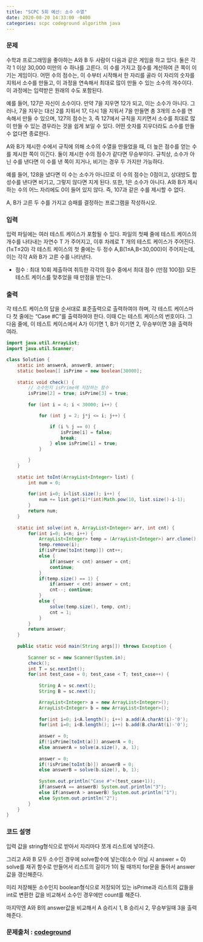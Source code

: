```yaml
---
title: "SCPC 5회 예선: 소수 수열"
date: 2020-08-20 14:33:00 -0400
categories: scpc codeground algorithm java
---
```


### 문제
수학과 프로그래밍을 좋아하는 A와 B 두 사람이 다음과 같은 게임을 하고 있다.
둘은 각각 1 이상  30,000 미만의 수 하나를 고른다.
이 수를 가지고 점수를 계산하여 큰 쪽이 이기는 게임이다.
어떤 수의 점수는, 이 수부터 시작해서 한 자리를 골라 이 자리의 숫자를 지워서 소수를 만들고, 이 과정을 연속해서 최대로 많이 만들 수 있는 소수의 개수이다.
이 과정에는 입력받은 원래의 수도 포함된다.

예를 들어, 127은 자신이 소수이다. 만약 7을 지우면 12가 되고, 이는 소수가 아니다.
그러나, 7을 지우는 대신 2를 지워서 17, 다시 1을 지워서 7을 만들면 총 3개의 소수를 연속해서 만들 수 있으며, 127의 점수는 3, 즉 127에서 규칙을 지키면서 소수를 최대로 많이 만들 수 있는 경우라는 것을 쉽게 보일 수 있다.
어떤 숫자를 지우더라도 소수를 만들 수 없다면 종료한다. 

A와 B가 제시한 수에서 규칙에 의해 소수의 수열을 만들었을 때, 더 높은 점수를 얻는 수를 제시한 쪽이 이긴다.
둘이 제시한 수의 점수가 같다면 무승부이다.
규칙상, 소수가 아닌 수를 낸다면 이 수를 낸 쪽이 지거나, 비기는 경우 두 가지만 가능하다.

예를 들어, 128을 냈다면 이 수는 소수가 아니므로 이 수의 점수는 0점이고, 상대방도 합성수를 낸다면 비기고, 그렇지 않다면 지게 된다.
또한, 1은 소수가 아니다. A와 B가 제시하는 수의 어느 자리에도 0이 들어 있지 않다.
즉, 107과 같은 수를 제시할 수 없다.  
  
A, B가 고른 두 수를 가지고 승패를 결정하는 프로그램을 작성하시오.

### 입력
입력 파일에는 여러 테스트 케이스가 포함될 수 있다.
파일의 첫째 줄에 테스트 케이스의 개수를 나타내는 자연수 T 가 주어지고,
이후 차례로  T 개의 테스트 케이스가 주어진다. (1≤T≤20)
각 테스트 케이스의 첫 줄에는 두 정수 A,B(1≤A,B<30,000)이 주어지는데, 이는 각각 A와 B가 고른 수를 나타낸다.  

- 점수 : 최대 10회 제출하여 취득한 각각의 점수 중에서 최대 점수 (만점 100점)
모든 테스트 케이스를 맞추었을 때 만점을 받는다.

### 출력
각 테스트 케이스의 답을 순서대로 표준출력으로 출력하여야 하며,
각 테스트 케이스마다 첫 줄에는 “Case #C”를 출력하여야 한다. 이때 C는 테스트 케이스의 번호이다.
그 다음 줄에, 이 테스트 케이스에서 A가 이기면 1, B가 이기면 2, 무승부이면 3을 출력하여라. 

```java
import java.util.ArrayList;
import java.util.Scanner;

class Solution {
	static int answerA, answerB, answer;
	static boolean[] isPrime = new boolean[30000];
	
	static void check() {
		// 소수인지 isPrime에 저장하는 함수
		isPrime[2] = true; isPrime[3] = true;
		
		for (int i = 4; i < 30000; i++) {

			for (int j = 2; j*j <= i; j++) {

				if (i % j == 0) {
					isPrime[i] = false;
					break;
				} else isPrime[i] = true;
			}

		}
	}
	
	static int toInt(ArrayList<Integer> list) {
		int num = 0;
		
		for(int i=0; i<list.size(); i++) {
			num += list.get(i)*(int)Math.pow(10, list.size()-i-1);
		}
		return num;
	}
	
	static int solve(int n, ArrayList<Integer> arr, int cnt) {
		for(int i=0; i<n; i++) {
			ArrayList<Integer> temp = (ArrayList<Integer>) arr.clone();
			temp.remove(i);
			if(isPrime[toInt(temp)]) cnt++;
			else {
				if(answer < cnt) answer = cnt; 
				continue;
			}
			if(temp.size() == 1) {
				if(answer < cnt) answer = cnt; 
				cnt--; continue;
			}
			else {
				solve(temp.size(), temp, cnt);
				cnt = 1;
			}
		}
		return answer;
	}
	
	public static void main(String args[]) throws Exception	{
		
		Scanner sc = new Scanner(System.in);
		check();
		int T = sc.nextInt();
		for(int test_case = 0; test_case < T; test_case++) {
			
			String A = sc.next();
			String B = sc.next();

			ArrayList<Integer> a = new ArrayList<Integer>();
			ArrayList<Integer> b = new ArrayList<Integer>();
			
			for(int i=0; i<A.length(); i++) a.add(A.charAt(i)-'0');
			for(int i=0; i<B.length(); i++) b.add(B.charAt(i)-'0');
			
			answer = 0;
			if(!isPrime[toInt(a)]) answerA = 0;
			else answerA = solve(a.size(), a, 1);
			
			answer = 0;
			if(!isPrime[toInt(b)]) answerB = 0;
			else answerB = solve(b.size(), b, 1);
			
			System.out.println("Case #"+(test_case+1));
			if(answerA == answerB) System.out.println("3");
			else if(answerA > answerB) System.out.println("1");
			else System.out.println("2");
		}
	}
}
```

### 코드 설명
입력 값을 string형식으로 받아서 자리마다 쪼개 리스트에 넣어준다.

그리고 A와 B 모두 소수인 경우에 solve함수에 넣는데(소수 아닐 시 answer = 0) solve를 재귀 함수로 만들어서 리스트의 길이가 1이 될 때까지 for문을 돌아서 answer값을 갱신해준다.

미리 저장해둔 소수인지 boolean형식으로 저장되어 있는 isPrime과 리스트의 값들을 int로 변환한 값을 비교해서 소수인 경우에만 count를 해준다.

마지막엔 A와 B의 answer값을 비교해서 A 승리시 1, B 승리시 2, 무승부일때 3을 출력해준다.


### 문제출처 : [codeground]

[codeground]: https://www.codeground.org
